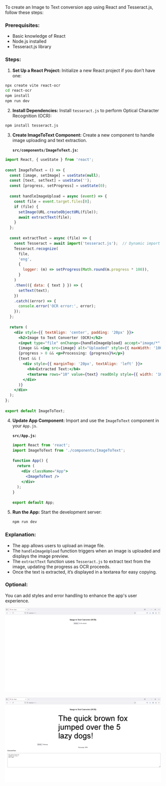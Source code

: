 To create an Image to Text conversion app using React and Tesseract.js, follow these steps:

### Prerequisites:
- Basic knowledge of React
- Node.js installed
- Tesseract.js library

### Steps:

1. **Set Up a React Project:**
   Initialize a new React project if you don’t have one:
```bash
npx create vite react-ocr
cd react-ocr
npm install
npm run dev
```

2. **Install Dependencies:**
   Install `tesseract.js` to perform Optical Character Recognition (OCR):
```bash
npm install tesseract.js
```

3. **Create ImageToText Component:**
   Create a new component to handle image uploading and text extraction.

   **`src/components/ImageToText.js`:**
```jsx
import React, { useState } from 'react';

const ImageToText = () => {
  const [image, setImage] = useState(null);
  const [text, setText] = useState('');
  const [progress, setProgress] = useState(0);

  const handleImageUpload = async (event) => {
    const file = event.target.files[0];
    if (file) {
      setImage(URL.createObjectURL(file));
      await extractText(file);
    }
  };

  const extractText = async (file) => {
    const Tesseract = await import('tesseract.js');  // Dynamic import
    Tesseract.recognize(
      file,
      'eng',
      {
        logger: (m) => setProgress(Math.round(m.progress * 100)),
      }
    )
    .then(({ data: { text } }) => {
      setText(text);
    })
    .catch((error) => {
      console.error('OCR error:', error);
    });
  };

  return (
    <div style={{ textAlign: 'center', padding: '20px' }}>
      <h2>Image to Text Converter (OCR)</h2>
      <input type="file" onChange={handleImageUpload} accept="image/*" />
      {image && <img src={image} alt="Uploaded" style={{ maxWidth: '100%', marginTop: '20px' }} />}
      {progress > 0 && <p>Processing: {progress}%</p>}
      {text && (
        <div style={{ marginTop: '20px', textAlign: 'left' }}>
          <h4>Extracted Text:</h4>
          <textarea rows="10" value={text} readOnly style={{ width: '100%', padding: '10px' }} />
        </div>
      )}
    </div>
  );
};

export default ImageToText;
```

4. **Update App Component:**
   Import and use the `ImageToText` component in your `App.js`.

   **`src/App.js`:**
   ```jsx
   import React from 'react';
   import ImageToText from './components/ImageToText';

   function App() {
     return (
       <div className="App">
         <ImageToText />
       </div>
     );
   }

   export default App;
   ```

5. **Run the App:**
   Start the development server:
   ```bash
   npm run dev
   ```

### Explanation:
- The app allows users to upload an image file.
- The `handleImageUpload` function triggers when an image is uploaded and displays the image preview.
- The `extractText` function uses `Tesseract.js` to extract text from the image, updating the progress as OCR proceeds.
- Once the text is extracted, it’s displayed in a textarea for easy copying.

### Optional:
You can add styles and error handling to enhance the app's user experience.

![Image](1.PNG)

![Image](2.PNG)